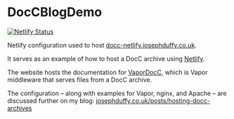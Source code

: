 # DocCBlogDemo

[![Netlify Status](https://api.netlify.com/api/v1/badges/b9b258a3-53e5-4733-9b0a-95ef2263b988/deploy-status)](https://app.netlify.com/sites/naughty-jepsen-94fdce/deploys)

Netlify configuration used to host [docc-netlify.josephduffy.co.uk](https://docc-netlify.josephduffy.co.uk/).

It serves as an example of how to host a DocC archive using [Netlify](https://netlify.com).

The website hosts the documentation for [VaporDocC](https://github.com/JosephDuffy/VaporDocC), which is Vapor middleware that serves files from a DocC archive.

The configuration – along with examples for Vapor, nginx, and Apache – are discussed further on my blog: 
[josephduffy.co.uk/posts/hosting-docc-archives](https://josephduffy.co.uk/posts/hosting-docc-archives)